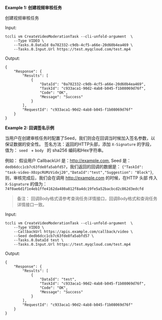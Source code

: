 **Example 1: 创建视频审核任务**

创建视频审核任务

Input: 

```
tccli vm CreateVideoModerationTask --cli-unfold-argument  \
    --Type VIDEO \
    --Tasks.0.DataId 0a782332-c9db-4cf5-a66e-20d60b4ea469 \
    --Tasks.0.Input.Url https://test.myqcloud.com/test.mp4
```

Output: 
```
{
    "Response": {
        "Results": [
            {
                "DataId": "0a782332-c9db-4cf5-a66e-20d60b4ea469",
                "TaskId": "c933aca1-90d2-4ab8-b045-f1b08069d76f",
                "Code": "OK",
                "Message": "Success"
            }
        ],
        "RequestId": "c933aca1-90d2-4ab8-b045-f1b08069d76f"
    }
}
```

**Example 2: 回调签名示例**

当用户在创建审核任务时配置了Seed，我们则会在回调当时候加入签名参数，以保证数据的安全性。
签名方法：返回的HTTP头部，添加 `X-Signature` 的字段，值为： `seed ` +  `body ` 的 sha256 编码和Hex字符串。

例如：
假设用户 CallbackUrl 是：http://example.com, Seed 是： `dedb6dcc1cb7c63fde8fa5abfd57`，我们返回的回调的数据是： 
```{"TaskId": "task-video-X0zpcRUMzVidxj20","DataId":"test","Suggestion": "Block"}```,
则，审核完成后，我们会在调用 http://example.com 的时候，在HTTP 头部 传入`X-Signature` 的值为：
`74f0ae6d1f1e4eb1ffe4162da480a812f8a4dc19fe5a52bacbcd2c862d3edcfd`

> 备注： 回调Body格式请参考查询任务详情接口，回调Body格式和查询任务详情接口一致。

Input: 

```
tccli vm CreateVideoModerationTask --cli-unfold-argument  \
    --Type VIDEO \
    --CallbackUrl https://apis.example.com/callback/video \
    --Seed dedb6dcc1cb7c63fde8fa5abfd57 \
    --Tasks.0.DataId test \
    --Tasks.0.Input.Url https://test.myqcloud.com/test.mp4
```

Output: 
```
{
    "Response": {
        "Results": [
            {
                "DataId": "test",
                "TaskId": "c933aca1-90d2-4ab8-b045-f1b08069d76f",
                "Code": "OK",
                "Message": "Success"
            }
        ],
        "RequestId": "c933aca1-90d2-4ab8-b045-f1b08069d76f"
    }
}
```


